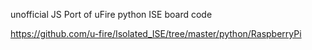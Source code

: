 unofficial JS Port of uFire python ISE board code
 
https://github.com/u-fire/Isolated_ISE/tree/master/python/RaspberryPi